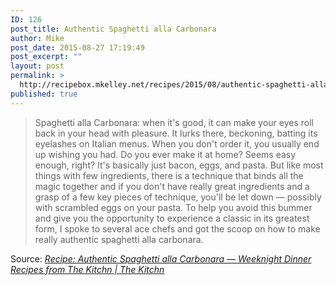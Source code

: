 ```yaml
---
ID: 126
post_title: Authentic Spaghetti alla Carbonara
author: Mike
post_date: 2015-08-27 17:19:49
post_excerpt: ""
layout: post
permalink: >
  http://recipebox.mkelley.net/recipes/2015/08/authentic-spaghetti-alla-carbonara/
published: true
---
```

<blockquote>Spaghetti alla Carbonara: when it's good, it can make your eyes roll back in your head with pleasure. It lurks there, beckoning, batting its eyelashes on Italian menus. When you don't order it, you usually end up wishing you had. Do you ever make it at home? Seems easy enough, right? It's basically just bacon, eggs, and pasta. But like most things with few ingredients, there is a technique that binds all the magic together and if you don't have really great ingredients and a grasp of a few key pieces of technique, you'll be let down — possibly with scrambled eggs on your pasta. To help you avoid this bummer and give you the opportunity to experience a classic in its greatest form, I spoke to several ace chefs and got the scoop on how to make really authentic spaghetti alla carbonara.</blockquote>
Source: <em><a href="http://www.thekitchn.com/recipe-authentic-spaghetti-alla-carbonara-recipes-from-the-kitchn-170893">Recipe: Authentic Spaghetti alla Carbonara — Weeknight Dinner Recipes from The Kitchn | The Kitchn</a></em>